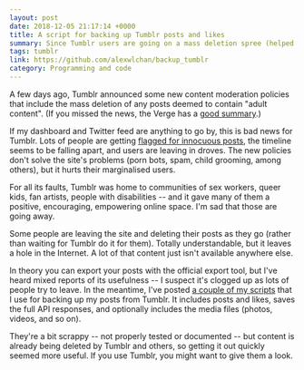 ```yaml
---
layout: post
date: 2018-12-05 21:17:14 +0000
title: A script for backing up Tumblr posts and likes
summary: Since Tumblr users are going on a mass deletion spree (helped by the Tumblr staff), some scripts to save content before it's too late.
tags: tumblr
link: https://github.com/alexwlchan/backup_tumblr
category: Programming and code
---
```


A few days ago, Tumblr announced some new content moderation policies that include the mass deletion of any posts deemed to contain "adult content".
(If you missed the news, the Verge has a [good summary](https://www.theverge.com/2018/12/3/18123752/tumblr-adult-content-porn-ban-date-explicit-changes-why-safe-mode).)

If my dashboard and Twitter feed are anything to go by, this is bad news for Tumblr.
Lots of people are getting [flagged for innocuous posts](http://the-earth-story.com/post/180769626996/flags), the timeline seems to be falling apart, and users are leaving in droves.
The new policies don't solve the site's problems (porn bots, spam, child grooming, among others), but it hurts their marginalised users.

For all its faults, Tumblr was home to communities of sex workers, queer kids, fan artists, people with disabilities -- and it gave many of them a positive, encouraging, empowering online space.
I'm sad that those are going away.

Some people are leaving the site and deleting their posts as they go (rather than waiting for Tumblr do it for them).
Totally understandable, but it leaves a hole in the Internet.
A lot of that content just isn't available anywhere else.

In theory you can export your posts with the official export tool, but I've heard mixed reports of its usefulness -- I suspect it's clogged up as lots of people try to leave.
In the meantime, I've posted [a couple of my scripts](https://github.com/alexwlchan/backup_tumblr) that I use for backing up my posts from Tumblr.
It includes posts and likes, saves the full API responses, and optionally includes the media files (photos, videos, and so on).

They're a bit scrappy -- not properly tested or documented -- but content is already being deleted by Tumblr and others, so getting it out quickly seemed more useful.
If you use Tumblr, you might want to give them a look.
